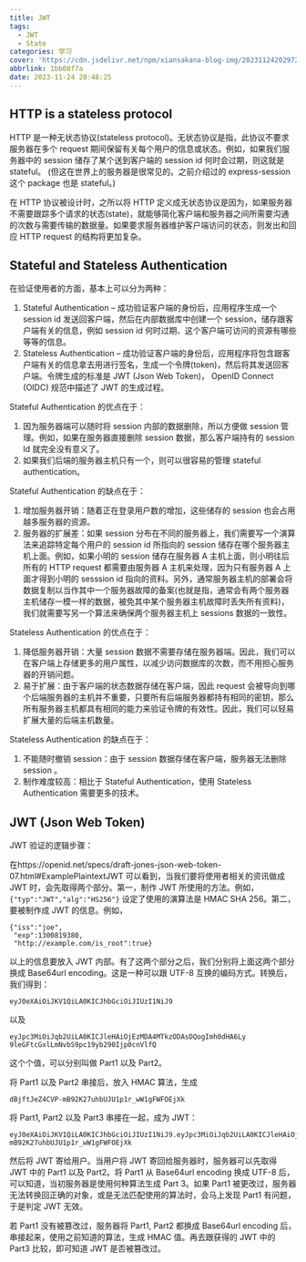 ```yaml
---
title: JWT
tags:
  - JWT
  - State
categories: 学习
cover: 'https://cdn.jsdelivr.net/npm/xiansakana-blog-img/202311242029724.jpg'
abbrlink: 1bb08f7a
date: 2023-11-24 20:48:25
---
```


## HTTP is a stateless protocol

HTTP 是一种无状态协议(stateless protocol)。无状态协议是指，此协议不要求服务器在多个 request 期间保留有关每个用户的信息或状态。例如，如果我们服务器中的 session 储存了某个送到客户端的 session id 何时会过期，则这就是 stateful。 (但这在世界上的服务器是很常见的。之前介绍过的 express-session 这个 package 也是 stateful。)

在 HTTP 协议被设计时，之所以将 HTTP 定义成无状态协议是因为，如果服务器不需要跟踪多个请求的状态(state)，就能够简化客户端和服务器之间所需要沟通的次数与需要传输的数据量。如果要求服务器维护客户端访问的状态，则发出和回应 HTTP request 的结构将更加复杂。

## Stateful and Stateless Authentication

在验证使用者的方面，基本上可以分为两种：

1. Stateful Authentication – 成功验证客户端的身份后，应用程序生成一个 session id 发送回客户端，然后在内部数据库中创建一个 session，储存跟客户端有关的信息，例如 session id 何时过期、这个客户端可访问的资源有哪些等等的信息。
2. Stateless Authentication – 成功验证客户端的身份后，应用程序将包含跟客户端有关的信息拿去用进行签名，生成一个令牌(token)，然后将其发送回客户端。令牌生成的标准是 JWT (Json Web Token)， OpenID Connect (OIDC) 规范中描述了 JWT 的生成过程。

Stateful Authentication 的优点在于：

1. 因为服务器端可以随时将 session 内部的数据删除，所以方便做 session 管理。例如，如果在服务器直接删除 session 数据，那么客户端持有的 session Id 就完全没有意义了。
2. 如果我们后端的服务器主机只有一个，则可以很容易的管理 stateful authentication。

Stateful Authentication 的缺点在于：

1. 增加服务器开销：随着正在登录用户数的增加，这些储存的 session 也会占用越多服务器的资源。
2. 服务器的扩展差：如果 session 分布在不同的服务器上，我们需要写一个演算法来追踪特定每个用户的 session id 所指向的 session 储存在哪个服务器主机上面。例如，如果小明的 session 储存在服务器 A 主机上面，则小明往后所有的 HTTP request 都需要由服务器 A 主机来处理，因为只有服务器 A 上面才得到小明的 sesssion id 指向的资料。另外，通常服务器主机的部署会将数据复制以当作其中一个服务器故障的备案(也就是指，通常会有两个服务器主机储存一模一样的数据，被免其中某个服务器主机故障时丢失所有资料)，我们就需要写另一个算法来确保两个服务器主机上 sessions 数据的一致性。

Stateless Authentication 的优点在于：

1. 降低服务器开销：大量 session 数据不需要存储在服务器端。因此，我们可以在客户端上存储更多的用户属性，以减少访问数据库的次数，而不用担心服务器的开销问题。
2. 易于扩展：由于客户端的状态数据存储在客户端，因此 request 会被导向到哪个后端服务器的主机并不重要，只要所有后端服务器都持有相同的密钥，那么所有服务器主机都具有相同的能力来验证令牌的有效性。因此，我们可以轻易扩展大量的后端主机数量。

Stateless Authentication 的缺点在于：

1. 不能随时撤销 session：由于 session 数据存储在客户端，服务器无法删除 session 。
2. 制作难度较高：相比于 Stateful Authentication，使用 Stateless Authentication 需要更多的技术。

## JWT (Json Web Token)

JWT 验证的逻辑步骤：

在https://openid.net/specs/draft-jones-json-web-token-07.html#ExamplePlaintextJWT 可以看到，当我们要将使用者相关的资讯做成 JWT 时，会先取得两个部分。第一，制作 JWT 所使用的方法。例如，`{"typ":"JWT","alg":"HS256"}` 设定了使用的演算法是 HMAC SHA 256。第二，要被制作成 JWT 的信息。例如，

```
{"iss":"joe",
 "exp":1300819380,
 "http://example.com/is_root":true}
```

以上的信息要放入 JWT 内部。有了这两个部分之后，我们分别将上面这两个部分换成 Base64url encoding。这是一种可以跟 UTF-8 互换的编码方式。转换后，我们得到：

    eyJ0eXAiOiJKV1QiLA0KICJhbGciOiJIUzI1NiJ9

以及

    eyJpc3MiOiJqb2UiLA0KICJleHAiOjEzMDA4MTkzODAsDQogImh0dHA6Ly
    9leGFtcGxlLmNvbS9pc19yb290Ijp0cnVlfQ

这个个值，可以分别叫做 Part1 以及 Part2。

将 Part1 以及 Part2 串接后，放入 HMAC 算法，生成

```
dBjftJeZ4CVP-mB92K27uhbUJU1p1r_wW1gFWFOEjXk
```

将 Part1, Part2 以及 Part3 串接在一起，成为 JWT：

```
eyJ0eXAiOiJKV1QiLA0KICJhbGciOiJIUzI1NiJ9.eyJpc3MiOiJqb2UiLA0KICJleHAiOjEzMDA4MTkzODAsDQogImh0dHA6Ly9leGFtcGxlLmNvbS9pc19yb290Ijp0cnVlfQ.dBjftJeZ4CVP-mB92K27uhbUJU1p1r_wW1gFWFOEjXk
```

然后将 JWT 寄给用户。当用户将 JWT 寄回给服务器时，服务器可以先取得 JWT 中的 Part1 以及 Part2。将 Part1 从 Base64url encoding 换成 UTF-8 后，可以知道，当初服务器是使用何种算法生成 Part 3。如果 Part1 被更改过，服务器无法转换回正确的对象，或是无法匹配使用的算法时，会马上发现 Part1 有问题，于是判定 JWT 无效。

若 Part1 没有被篡改过，服务器将 Part1, Part2 都换成 Base64url encoding 后，串接起来，使用之前知道的算法，生成 HMAC 值。再去跟获得的 JWT 中的 Part3 比较，即可知道 JWT 是否被篡改过。
